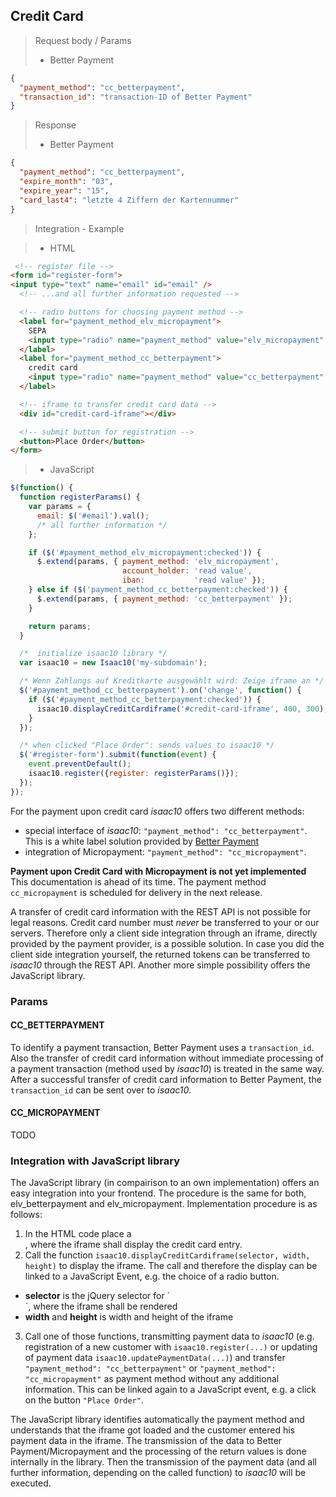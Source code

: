 ## Credit Card

> Request body / Params
>
> - Better Payment

```json
{
  "payment_method": "cc_betterpayment",
  "transaction_id": "transaction-ID of Better Payment"
}
```

> Response
>
> - Better Payment

```json
{
  "payment_method": "cc_betterpayment",
  "expire_month": "03",
  "expire_year": "15",
  "card_last4": "letzte 4 Ziffern der Kartennummer"
}
```

> Integration - Example

> - HTML

```html
 <!-- register file -->  
<form id="register-form">
<input type="text" name="email" id="email" />
  <!-- ...and all further information requested -->

  <!-- radio buttons for choosing payment method -->
  <label for="payment_method_elv_micropayment">
    SEPA
    <input type="radio" name="payment_method" value="elv_micropayment" id="payment_method_elv_micropayment" />
  </label>
  <label for="payment_method_cc_betterpayment">
    credit card
    <input type="radio" name="payment_method" value="cc_betterpayment" id="payment_method_cc_betterpayment" />
  </label>

  <!-- iframe to transfer credit card data -->
  <div id="credit-card-iframe"></div>

  <!-- submit button for registration -->
  <button>Place Order</button>
</form>
```

> - JavaScript

```javascript
$(function() {
  function registerParams() {
    var params = {
      email: $('#email').val();
      /* all further information */
    };

    if ($('#payment_method_elv_micropayment:checked')) {
      $.extend(params, { payment_method: 'elv_micropayment',
                         account_holder: 'read value',
                         iban:           'read value' });
    } else if ($('payment_method_cc_betterpayment:checked')) {
      $.extend(params, { payment_method: 'cc_betterpayment' });
    }

    return params;
  }

  /*  initialize isaac10 library */
  var isaac10 = new Isaac10('my-subdomain');

  /* Wenn Zahlungs auf Kreditkarte ausgewählt wird: Zeige iframe an */
  $('#payment_method_cc_betterpayment').on('change', function() {
    if ($('#payment_method_cc_betterpayment:checked')) {
      isaac10.displayCreditCardiframe('#credit-card-iframe', 400, 300);
    }
  });

  /* when clicked "Place Order": sends values to isaac10 */
  $('#register-form').submit(function(event) {
    event.preventDefault();
    isaac10.register({register: registerParams()});
  });
});
```


For the payment upon credit card _isaac10_ offers two different methods:

* special interface of _isaac10_: `"payment_method": "cc_betterpayment"`. This is a white label solution provided by [Better Payment](http://betterpayment.de/)
* integration of Micropayment: `"payment_method": "cc_micropayment"`.

<aside class="warning">
<strong> Payment upon Credit Card with Micropayment is not yet implemented</strong><br>
This documentation is ahead of its time. The payment method <code>cc_micropayment</code> is scheduled for delivery in the next release.
</aside>

A transfer of credit card information with the REST API is not possible for legal reasons. Credit card number must _never_ be transferred to your or our servers. Therefore only a client side integration through an iframe, directly provided by the payment provider, is a possible solution. In case you did the client side integration yourself, the returned tokens can be transferred to _isaac10_ through the REST API. Another more simple possibility offers the JavaScript library.

### Params
#### CC_BETTERPAYMENT

To identify a payment transaction, Better Payment uses a `transaction_id`. Also the transfer of credit card information without immediate processing of a payment transaction (method used by _isaac10_) is treated in the same way. After a successful transfer of credit card information to Better Payment, the `transaction_id` can be sent over to _isaac10_.

#### CC_MICROPAYMENT
TODO

### Integration with JavaScript library

The JavaScript library (in compairison to an own implementation) offers an easy integration into your frontend. The procedure is the same for both, elv_betterpayment and elv_micropayment. Implementation procedure is as follows:  

1. In the HTML code place a <div>, where the iframe shall display the credit card entry.  
2. Call the function `isaac10.displayCreditCardiframe(selector, width, height)` to display the iframe. The call and therefore the display can be linked to a JavaScript Event, e.g. the choice of a radio
 button.
 * **selector** is the jQuery selector for ´<div>´, where the iframe shall be rendered
 * **width** and **height** is width and height of the iframe
3. Call one of those functions, transmitting payment data to _isaac10_ (e.g. registration of a new customer with `isaac10.register(...)` or updating of payment data `isaac10.updatePaymentData(...)`) and transfer `"payment_method": "cc_betterpayment"` or `"payment_method": "cc_micropayment"` as payment method without any additional information. This can be linked again to a JavaScript event, e.g. a click on the button `"Place Order"`.

The JavaScript library identifies automatically the payment method and understands that the iframe got loaded and the customer entered his payment data in the iframe. The transmission of the data to Better Payment/Micropayment and the processing of the return values is done internally in the library. Then the transmission of the payment data (and all further information, depending on the called function) to _isaac10_ will be executed.  
